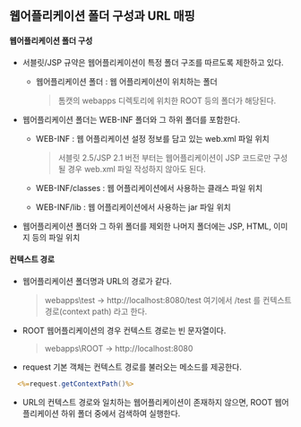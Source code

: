 ## 웹어플리케이션 폴더 구성과 URL 매핑
 #### 웹어플리케이션 폴더 구성
 - 서블릿/JSP 규약은 웹어플리케이션이 특정 폴더 구조를 따르도록 제한하고 있다.
    - 웹어플리케이션 폴더 : 웹 어플리케이션이 위치하는 폴더
        > 톰캣의 webapps 디렉토리에 위치한 ROOT 등의 폴더가 해당된다.

 - 웹어플리케이션 폴더는 WEB-INF 폴더와 그 하위 폴더를 포함한다.
    - WEB-INF : 웹 어플리케이션 설정 정보를 담고 있는 web.xml 파일 위치
        > 서블릿 2.5/JSP 2.1 버전 부터는 웹어플리케이션이 JSP 코드로만 구성될 경우 web.xml 파일 작성하지 않아도 된다.

    - WEB-INF/classes : 웹 어플리케이션에서 사용하는 클래스 파일 위치
    - WEB-INF/lib : 웹 어플리케이션에서 사용하는 jar 파일 위치

 - 웹어플리케이션 폴더와 그 하위 폴더를 제외한 나머지 폴더에는 JSP, HTML, 이미지 등의 파일 위치


  #### 컨텍스트 경로
  - 웹어플리케이션 폴더명과 URL의 경로가 같다.
      > webapps\test → http://localhost:8080/test
      > 여기에서 /test 를 컨텍스트 경로(context path) 라고 한다.

  - ROOT 웹어플리케이션의 경우 컨텍스트 경로는 빈 문자열이다.
      > webapps\ROOT → http://localhost:8080

  - request 기본 객체는 컨텍스트 경로를 불러오는 메소드를 제공한다.
  ```JSP
    <%=request.getContextPath()%>
  ```

  - URL의 컨텍스트 경로와 일치하는 웹어플리케이션이 존재하지 않으면, ROOT 웹어플리케이션 하위 폴더 중에서 검색하여 실행한다.
